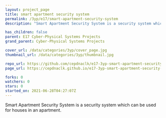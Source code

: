 ```yaml
---
layout: project_page
title: smart apartment security system
permalink: /3yp/e17/smart-apartment-security-system
description: "Smart Apartment Security System is a security system which can be used for houses in an apartment."

has_children: false
parent: E17 Cyber-Physical Systems Projects
grand_parent: Cyber-Physical Systems Projects

cover_url: /data/categories/3yp/cover_page.jpg
thumbnail_url: /data/categories/3yp/thumbnail.jpg

repo_url: https://github.com/cepdnaclk/e17-3yp-smart-apartment-security-system
page_url: https://cepdnaclk.github.io/e17-3yp-smart-apartment-security-system

forks: 0
watchers: 0
stars: 0
started_on: 2021-06-28T04:27:07Z
---
```

Smart Apartment Security System is a security system which can be used for houses in an apartment.

